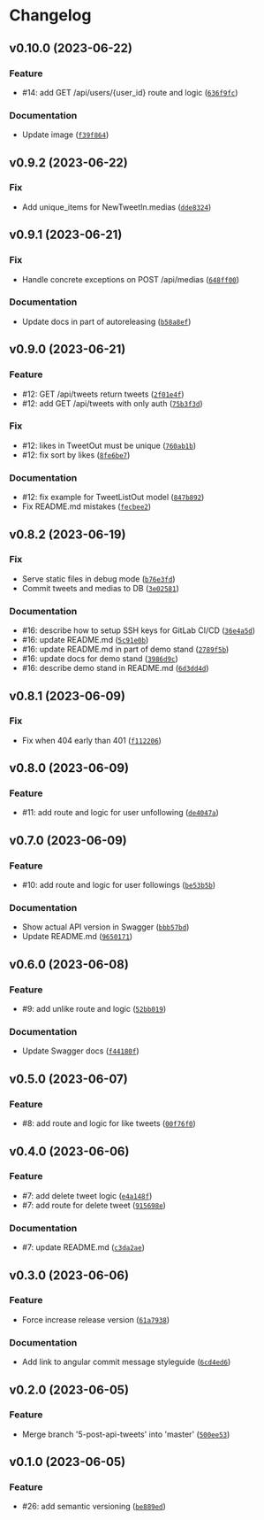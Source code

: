 # Changelog

<!--next-version-placeholder-->

## v0.10.0 (2023-06-22)

### Feature

* #14: add GET /api/users/{user_id} route and logic ([`636f9fc`](https://gitlab.skillbox.ru/vladimir_saltykov/python_advanced_diploma/-/commit/636f9fca1493bd3c525b4df2c32f5b9af22260b1))

### Documentation

* Update image ([`f39f864`](https://gitlab.skillbox.ru/vladimir_saltykov/python_advanced_diploma/-/commit/f39f86491e9d4161e7ae231d25882b043c1073e1))

## v0.9.2 (2023-06-22)

### Fix

* Add unique_items for NewTweetIn.medias ([`dde8324`](https://gitlab.skillbox.ru/vladimir_saltykov/python_advanced_diploma/-/commit/dde832406cab508e53db50bd57ad5230b912a409))

## v0.9.1 (2023-06-21)

### Fix

* Handle concrete exceptions on POST /api/medias ([`648ff00`](https://gitlab.skillbox.ru/vladimir_saltykov/python_advanced_diploma/-/commit/648ff0038799008dde50118c0d65ef99c3f6af5d))

### Documentation

* Update docs in part of autoreleasing ([`b58a8ef`](https://gitlab.skillbox.ru/vladimir_saltykov/python_advanced_diploma/-/commit/b58a8eff39e8e62f8db2d073643e3c432bdbb1e1))

## v0.9.0 (2023-06-21)

### Feature

* #12: GET /api/tweets return tweets ([`2f01e4f`](https://gitlab.skillbox.ru/vladimir_saltykov/python_advanced_diploma/-/commit/2f01e4f6e92f69a7af7eff442cd888bf8067cc8e))
* #12: add GET /api/tweets with only auth ([`75b3f3d`](https://gitlab.skillbox.ru/vladimir_saltykov/python_advanced_diploma/-/commit/75b3f3d7ab234e545e495cacf67c505000381bcc))

### Fix

* #12: likes in TweetOut must be unique ([`760ab1b`](https://gitlab.skillbox.ru/vladimir_saltykov/python_advanced_diploma/-/commit/760ab1b07b5128114a1b9fc0b42586a7f975829a))
* #12: fix sort by likes ([`8fe6be7`](https://gitlab.skillbox.ru/vladimir_saltykov/python_advanced_diploma/-/commit/8fe6be7de3a1cc829ec18b914f2af1c10f59dd16))

### Documentation

* #12: fix example for TweetListOut model ([`847b892`](https://gitlab.skillbox.ru/vladimir_saltykov/python_advanced_diploma/-/commit/847b892d2c0543747c6020870bc014e0d5647f9f))
* Fix README.md mistakes ([`fecbee2`](https://gitlab.skillbox.ru/vladimir_saltykov/python_advanced_diploma/-/commit/fecbee26993b52607730038b5a84e23fadc22468))

## v0.8.2 (2023-06-19)

### Fix

* Serve static files in debug mode ([`b76e3fd`](https://gitlab.skillbox.ru/vladimir_saltykov/python_advanced_diploma/-/commit/b76e3fdef22e5b8544ddbebf02fdac99e71380e2))
* Commit tweets and medias to DB ([`3e02581`](https://gitlab.skillbox.ru/vladimir_saltykov/python_advanced_diploma/-/commit/3e02581be2cb06e3a8f4c6b707e13e09d7059878))

### Documentation

* #16: describe how to setup SSH keys for GitLab CI/CD ([`36e4a5d`](https://gitlab.skillbox.ru/vladimir_saltykov/python_advanced_diploma/-/commit/36e4a5dcfb3e70244e9fc92b8207be994a22921d))
* #16: update README.md ([`5c91e0b`](https://gitlab.skillbox.ru/vladimir_saltykov/python_advanced_diploma/-/commit/5c91e0b606ed3a82244b85503fe7edc9bc87b8b4))
* #16: update README.md in part of demo stand ([`2789f5b`](https://gitlab.skillbox.ru/vladimir_saltykov/python_advanced_diploma/-/commit/2789f5b7d4127a1cdae9782f65c4ada91e013340))
* #16: update docs for demo stand ([`3986d9c`](https://gitlab.skillbox.ru/vladimir_saltykov/python_advanced_diploma/-/commit/3986d9c945ca71652fa7d4d36e69830454676ffc))
* #16: describe demo stand in README.md ([`6d3dd4d`](https://gitlab.skillbox.ru/vladimir_saltykov/python_advanced_diploma/-/commit/6d3dd4d05f6c7c58bc666e2de1d764d5c7ca7f3a))

## v0.8.1 (2023-06-09)

### Fix

* Fix when 404 early than 401 ([`f112206`](https://gitlab.skillbox.ru/vladimir_saltykov/python_advanced_diploma/-/commit/f112206bf795c258b1363704b3324629bbea6705))

## v0.8.0 (2023-06-09)

### Feature

* #11: add route and logic for user unfollowing ([`de4047a`](https://gitlab.skillbox.ru/vladimir_saltykov/python_advanced_diploma/-/commit/de4047a9b2071d88a552187a67f6197ad41a1c8e))

## v0.7.0 (2023-06-09)

### Feature

* #10: add route and logic for user followings ([`be53b5b`](https://gitlab.skillbox.ru/vladimir_saltykov/python_advanced_diploma/-/commit/be53b5b3d0d32247f14951d66f74a2f2475c9b8b))

### Documentation

* Show actual API version in Swagger ([`bbb57bd`](https://gitlab.skillbox.ru/vladimir_saltykov/python_advanced_diploma/-/commit/bbb57bd857587ba7bf404b4e4b94b8f7ccbaf183))
* Update README.md ([`9650171`](https://gitlab.skillbox.ru/vladimir_saltykov/python_advanced_diploma/-/commit/96501717762be305f2a3bacba7f23dfa7946112f))

## v0.6.0 (2023-06-08)

### Feature

* #9: add unlike route and logic ([`52bb019`](https://gitlab.skillbox.ru/vladimir_saltykov/python_advanced_diploma/-/commit/52bb01946e55f9ed76c0b3a1e0edfdfe0bbe6281))

### Documentation

* Update Swagger docs ([`f44180f`](https://gitlab.skillbox.ru/vladimir_saltykov/python_advanced_diploma/-/commit/f44180f70d1cbe559ff456c3594ecfc5c3020838))

## v0.5.0 (2023-06-07)

### Feature

* #8: add route and logic for like tweets ([`00f76f0`](https://gitlab.skillbox.ru/vladimir_saltykov/python_advanced_diploma/-/commit/00f76f008a1ae14de19b65338621a297e2772fee))

## v0.4.0 (2023-06-06)

### Feature

* #7: add delete tweet logic ([`e4a148f`](https://gitlab.skillbox.ru/vladimir_saltykov/python_advanced_diploma/-/commit/e4a148fc4eed4fa57cc89a7bf70286e6a577eda2))
* #7: add route for delete tweet ([`915698e`](https://gitlab.skillbox.ru/vladimir_saltykov/python_advanced_diploma/-/commit/915698e5697f7a78965fdad850de85bcb783f82d))

### Documentation

* #7: update README.md ([`c3da2ae`](https://gitlab.skillbox.ru/vladimir_saltykov/python_advanced_diploma/-/commit/c3da2aed94480321246262f31c13a47192c69d83))

## v0.3.0 (2023-06-06)

### Feature

* Force increase release version ([`61a7938`](https://gitlab.skillbox.ru/vladimir_saltykov/python_advanced_diploma/-/commit/61a7938c6e7ce29618bd1ccf7cba4389484d56fa))

### Documentation

* Add link to angular commit message styleguide ([`6cd4ed6`](https://gitlab.skillbox.ru/vladimir_saltykov/python_advanced_diploma/-/commit/6cd4ed69591b7503939aacea068d0204ccc6f22f))

## v0.2.0 (2023-06-05)

### Feature

* Merge branch '5-post-api-tweets' into 'master' ([`500ee53`](https://gitlab.skillbox.ru/vladimir_saltykov/python_advanced_diploma/-/commit/500ee5364c83478124c6a5d15f2cd45ed0ebc530))

## v0.1.0 (2023-06-05)

### Feature

* #26: add semantic versioning ([`be889ed`](https://gitlab.skillbox.ru/vladimir_saltykov/python_advanced_diploma/-/commit/be889ed1728a552439843111484251e3f46b62ed))
